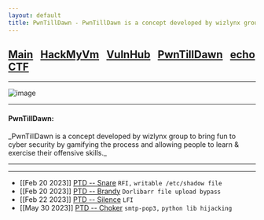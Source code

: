 ```yaml
---
layout: default
title: PwnTillDawn - PwnTillDawn is a concept developed by wizlynx group to bring fun to cyber security by gamifying the process and allowing people to learn & exercise their offensive skills.
---
```


<h2 class="mume-header" id="mainindexhtml-nbspnbsp-contactcontacthtml"><a 
href="../../index.html">Main</a>&#xA0;&#xA0;&#xA0;<a 
href="/posts/Hackmyvm/index.html">HackMyVm</a>&#xA0;&#xA0;&#xA0;<a
href="/posts/vulnhub/index.html">VulnHub</a>&#xA0;&#xA0;&#xA0;<a 
href="/posts/PTD/index.html">PwnTillDawn</a>&#xA0;&#xA0;&#xA0;<a 
href="/posts/echoCTF/index.html">echoCTF</a></h2>
<hr>

![image](https://user-images.githubusercontent.com/87468669/220013103-6fd5863a-948a-457f-bf88-5f1141032e01.png)

* * *
<h4 class="mume-header" id="pwntilldawn">PwnTillDawn:</h4>
_PwnTillDawn is a concept developed by wizlynx group to bring fun to cyber security by gamifying the process and allowing people to learn & exercise their offensive skills._
<hr>
<hr>

- [[Feb 20 2023]] [PTD -- Snare](https://n16hth4wk07.github.io/posts/PTD/snare.html) `RFI,` `writable /etc/shadow file`
- [[Feb 20 2023]] [PTD -- Brandy](https://n16hth4wk07.github.io/posts/PTD/brandy.html) `Dorlibarr file upload bypass`
- [[Feb 22 2023]] [PTD -- Silence](https://n16hth4wk07.github.io/posts/PTD/silience.html) `LFI`
- [[May 30 2023]] [PTD -- Choker](https://n16hth4wk07.github.io/posts/PTD/choker.html) `smtp-pop3,` `python lib hijacking`


